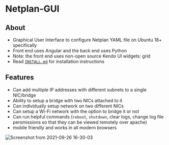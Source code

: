 # Netplan-GUI

## About

- Graphical User Interface to configure Netplan YAML file on Ubuntu 18+ specifically
- Front end uses Angular and the back end uses Python
- Note: the front end uses non-open source Kendo UI widgets: grid
- Read [`INSTALL.md`](https://github.com/xinthose/Netplan-GUI/blob/master/INSTALL.md) for installation instructions

## Features

- Can add multiple IP addresses with different subnets to a single NIC/bridge
- Ability to setup a bridge with two NICs attached to it
- Can individually setup network on two different NICs
- Can setup a Wi-Fi network with the option to bridge it or not
- Can run helpful commands (`reboot`, `shutdown`, clear logs, change log file persmissions so that they can be viewed remotely over apache)
- mobile friendly and works in all modern browsers

![Screenshot from 2021-09-26 16-30-03](https://user-images.githubusercontent.com/12835202/134824903-3feaeac5-f23e-4280-b242-15a0db7c03f3.png)
